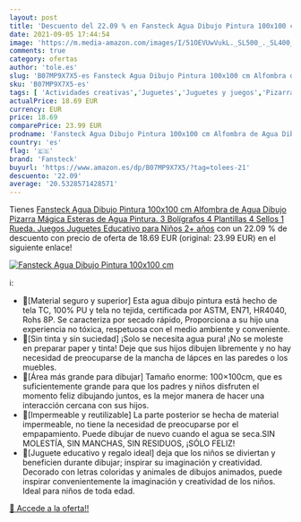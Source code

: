 ```yaml
---
layout: post
title: 'Descuento del 22.09 % en Fansteck Agua Dibujo Pintura 100x100 cm '
date: 2021-09-05 17:44:54
image: 'https://m.media-amazon.com/images/I/51OEVUwVukL._SL500_._SL400_.jpg'
comments: true
category: ofertas
author: 'tole.es'
slug: 'B07MP9X7X5-es Fansteck Agua Dibujo Pintura 100x100 cm Alfombra de Agua...'
sku: 'B07MP9X7X5-es'
tags: [ 'Actividades creativas','Juguetes','Juguetes y juegos','Pizarras mágicas para niños','Pizarras para niños','bolígrafos','fansteck', ]
actualPrice: 18.69 EUR
currency: EUR
price: 18.69
comparePrice: 23.99 EUR
prodname: 'Fansteck Agua Dibujo Pintura 100x100 cm Alfombra de Agua Dibujo  Pizarra Mágica  Esteras de Agua Pintura. 3 Bolígrafos  4 Plantillas  4 Sellos  1 Rueda. Juegos Juguetes Educativo para Niños 2+ años'
country: 'es'
flag: '🇪🇸'
brand: 'Fansteck'
buyurl: 'https://www.amazon.es/dp/B07MP9X7X5/?tag=tolees-21'
descuento: '22.09'
average: '20.5328571428571'
---
```


Tienes [Fansteck Agua Dibujo Pintura 100x100 cm Alfombra de Agua Dibujo  Pizarra Mágica  Esteras de Agua Pintura. 3 Bolígrafos  4 Plantillas  4 Sellos  1 Rueda. Juegos Juguetes Educativo para Niños 2+ años](https://www.amazon.es/dp/B07MP9X7X5/?tag=tolees-21) con un 22.09 % de descuento con precio de oferta de 18.69 EUR (original: 23.99 EUR) en el siguiente enlace!

[![Fansteck Agua Dibujo Pintura 100x100 cm ](https://m.media-amazon.com/images/I/51OEVUwVukL._SL500_._SL400_.jpg)](https://www.amazon.es/dp/B07MP9X7X5/?tag=tolees-21)

ℹ️:

- 🍓[Material seguro y superior] Esta agua dibujo pintura está hecho de tela TC, 100% PU y tela no tejida, certificada por ASTM, EN71, HR4040, Rohs 8P. Se caracteriza por secado rápido, Proporciona a su hijo una experiencia no tóxica, respetuosa con el medio ambiente y conveniente.
- 🍓[Sin tinta y sin suciedad] ¡Solo se necesita agua pura! ¡No se moleste en preparar paper y tinta! Deje que sus hijos dibujen libremente y no hay necesidad de preocuparse de la mancha de lápces en las paredes o los muebles.
- 🍓[Área más grande para dibujar] Tamaño enorme: 100×100cm, que es suficientemente grande para que los padres y niños disfruten el momento feliz dibujando juntos, es la mejor manera de hacer una interacción cercana con sus hijos.
- 🍓[Impermeable y reutilizable] La parte posterior se hecha de material impermeable, no tiene la necesidad de preocuparse por el empapamiento. Puede dibujar de nuevo cuando el agua se seca.SIN MOLESTÍA, SIN MANCHAS, SIN RESIDUOS, ¡SÓLO FELIZ!
- 🍓[Juguete educativo y regalo ideal] deja que los niños se diviertan y beneficien durante dibujar; inspirar su imaginación y creatividad. Decorado con letras coloridas y animales de dibujos animados, puede inspirar convenientemente la imaginación y creatividad de los niños. Ideal para niños de toda edad.

[🛒 Accede a la oferta!!](https://www.amazon.es/dp/B07MP9X7X5/?tag=tolees-21)
